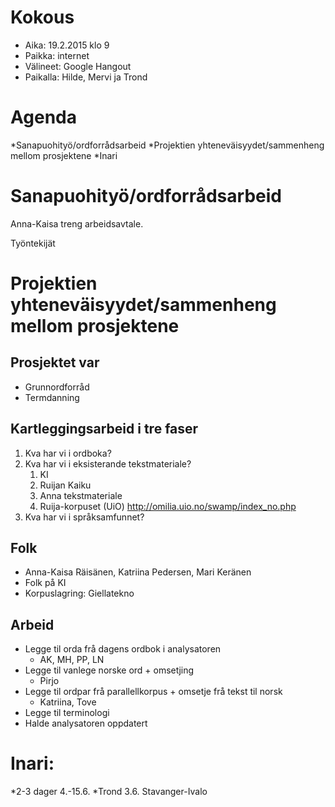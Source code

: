 # Kokous

 
* Aika: 19.2.2015 klo 9
* Paikka: internet
* Välineet: Google Hangout
* Paikalla: Hilde, Mervi ja Trond

 
# Agenda
*Sanapuohityö/ordforrådsarbeid
*Projektien yhteneväisyydet/sammenheng mellom prosjektene
*Inari

# Sanapuohityö/ordforrådsarbeid

Anna-Kaisa treng arbeidsavtale.

 
Työntekijät

# Projektien yhteneväisyydet/sammenheng mellom prosjektene

## Prosjektet var
* Grunnordforråd
* Termdanning 

## Kartleggingsarbeid i tre faser
1. Kva har vi i ordboka?
1. Kva har vi i eksisterande tekstmateriale?
    1. KI
    1. Ruijan Kaiku
    1. Anna tekstmateriale
    1. Ruija-korpuset (UiO) http://omilia.uio.no/swamp/index_no.php
1. Kva har vi i språksamfunnet?

## Folk

* Anna-Kaisa Räisänen, Katriina Pedersen, Mari Keränen
* Folk på KI
* Korpuslagring: Giellatekno

## Arbeid
* Legge til orda frå dagens ordbok i analysatoren 
    - AK, MH, PP, LN
* Legge til vanlege norske ord + omsetjing
    - Pirjo
* Legge til ordpar frå parallellkorpus + omsetje frå tekst til norsk
    - Katriina, Tove
* Legge til terminologi
* Halde analysatoren oppdatert

# Inari:

*2-3 dager 4.-15.6. 
*Trond 3.6. Stavanger-Ivalo
